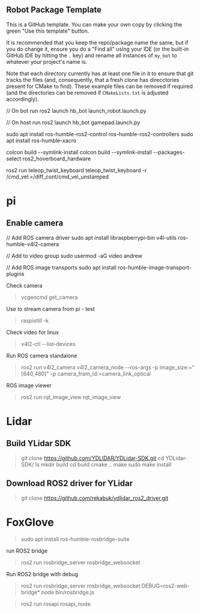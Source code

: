 ## Robot Package Template

This is a GitHub template. You can make your own copy by clicking the green "Use this template" button.

It is recommended that you keep the repo/package name the same, but if you do change it, ensure you do a "Find all" using your IDE (or the built-in GitHub IDE by hitting the `.` key) and rename all instances of `my_bot` to whatever your project's name is.

Note that each directory currently has at least one file in it to ensure that git tracks the files (and, consequently, that a fresh clone has direcctories present for CMake to find). These example files can be removed if required (and the directories can be removed if `CMakeLists.txt` is adjusted accordingly).



// On bot run
ros2 launch hb_bot launch_robot.launch.py

// On host run
ros2 launch hb_bot gamepad.launch.py



sudo apt install ros-humble-ros2-control ros-humble-ros2-controllers
sudo apt install ros-humble-xacro

colcon build --symlink-install 
colcon build --symlink-install --packages-select ros2_hoverboard_hardware

ros2 run teleop_twist_keyboard teleop_twist_keyboard -r /cmd_vel:=/diff_cont/cmd_vel_unstamped


pi
===
Enable camera
-------------

// Add ROS camera driver
sudo apt install libraspberrypi-bin v4l-utils ros-humble-v4l2-camera

// Add to video group
sudo usermod -aG video andrew

// Add ROS image transports
sudo apt install ros-humble-image-transport-plugins

Check camera
>vcgencmd get_camera

Use to stream camera from pi - test
>raspistill -k

Check video for linux
>v4l2-ctl --list-devices
  
Run ROS camera standalone  
>ros2 run v4l2_camera v4l2_camera_node --ros-args -p image_size:="[640,480]" -p camera_fram_id:=camera_link_optical

ROS image viewer
>ros2 run rqt_image_view rqt_image_view

Lidar
=====
Build YLidar SDK
----------------

>git clone https://github.com/YDLIDAR/YDLidar-SDK.git
>cd YDLidar-SDK/
>ls
>mkdir build
>cd build
>cmake ..
>make
>sudo make install

Download ROS2 driver for YLidar
-------------------------------
>git clone https://github.com/rekabuk/ydlidar_ros2_driver.git


FoxGlove
========
>sudo apt install ros-humble-rosbridge-suite

run ROS2 bridge
>ros2 run rosbridge_server rosbridge_websocket

Run ROS2 bridge with debug
>ros2 run rosbridge_server rosbridge_websocket DEBUG=ros2-web-bridge* node bin/rosbridge.js

>ros2 run rosapi rosapi_node





